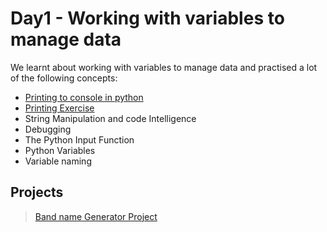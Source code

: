 # Day1 - Working with variables to manage data

We learnt about working with variables to manage data and practised a lot of the following concepts:

- [Printing to console in python](./concepts/00_hello-world.py)
- [Printing Exercise]()
- String Manipulation and code Intelligence
- Debugging
- The Python Input Function
- Python Variables
- Variable naming

## Projects

> [Band name Generator Project](/00-beginner/day-01/main.py)


